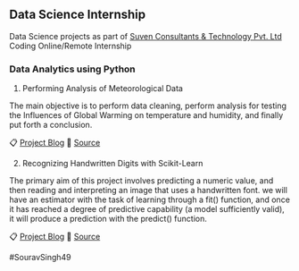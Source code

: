## Data Science Internship 

Data Science projects as part of [Suven Consultants & Technology Pvt. Ltd](https://suvenconsultants.com/) Coding Online/Remote Internship

### Data Analytics using Python

1. Performing Analysis of Meteorological Data

The main objective is to perform data cleaning, perform analysis for testing the Influences of Global Warming on temperature and humidity, and finally put forth a conclusion.

📋 [Project Blog](https://medium.com/@ss96496636958/performing-analysis-of-meteorological-data-3389d3b3a645)  📁 [Source](https://github.com/darklordhere/internship_suven_technology/tree/main/Performing-analysis-of-meterological-data)

2. Recognizing Handwritten Digits with Scikit-Learn

The primary aim of this project involves predicting a numeric value, and then reading and interpreting an image that uses a handwritten font. we will have an estimator with the task of learning through a fit() function, and once it has reached a degree of predictive capability (a model sufficiently valid), it will produce a prediction with the predict() function.

📋 [Project Blog](https://medium.com/@ss96496636958/recognizing-handwritten-digits-with-scikit-learn-4fd05cdaa01)  📁 [Source](https://github.com/darklordhere/internship_suven_technology/tree/main/Recognizing-Handwritten-Digits)

#SouravSingh49
